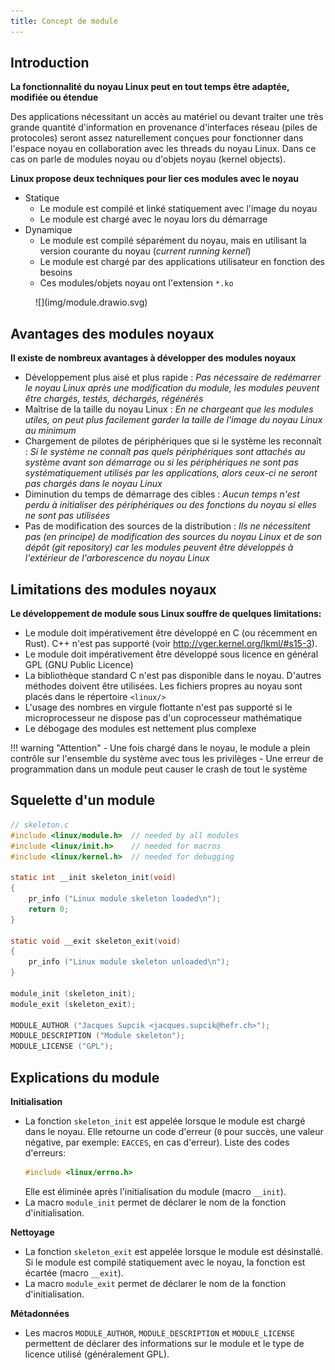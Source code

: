 ```yaml
---
title: Concept de module
---
```


## Introduction

**La fonctionnalité du noyau Linux peut en tout temps être adaptée, modifiée ou étendue**

Des applications nécessitant un accès au matériel ou devant traiter une très grande quantité d'information en provenance d'interfaces réseau (piles de protocoles) seront assez naturellement conçues pour fonctionner dans l'espace noyau en collaboration avec les threads du noyau Linux. Dans ce cas on parle de modules noyau ou d'objets noyau (kernel objects).

**Linux propose deux techniques pour lier ces modules avec le noyau**

- Statique
    - Le module est compilé et linké statiquement avec l'image du noyau
    - Le module est chargé avec le noyau lors du démarrage
- Dynamique
    - Le module est compilé séparément du noyau, mais en utilisant la version courante du noyau (_current running kernel_)
    - Le module est chargé par des applications utilisateur en fonction des besoins
    - Ces modules/objets noyau ont l'extension `*.ko`

<figure markdown>
![](img/module.drawio.svg)
</figure>

## Avantages des modules noyaux

**Il existe de nombreux avantages à développer des modules noyaux**

- Développement plus aisé et plus rapide : _Pas nécessaire de redémarrer
  le noyau Linux après une modification du module, les modules peuvent être
  chargés, testés, déchargés, régénérés_
- Maîtrise de la taille du noyau Linux : _En ne chargeant que les modules
  utiles, on peut plus facilement garder la taille
  de l'image du noyau Linux au minimum_
- Chargement de pilotes de périphériques que si le système les reconnaît :
  _Si le système ne connaît pas quels périphériques sont attachés au
  système avant son démarrage ou si les périphériques ne sont pas
  systématiquement utilisés par les applications, alors ceux-ci ne seront
  pas chargés dans le noyau Linux_
- Diminution du temps de démarrage des cibles : _Aucun temps n'est perdu
  à initialiser des périphériques ou des fonctions du noyau
  si elles ne sont pas utilisées_
- Pas de modification des sources de la distribution : 
  _Ils ne nécessitent pas (en principe) de modification des sources du
  noyau Linux et de son dépôt (git repository) car les modules peuvent
  être développés à l'extérieur de l'arborescence du noyau Linux_

## Limitations des modules noyaux

**Le développement de module sous Linux souffre de quelques limitations:**

- Le module doit impérativement être développé en C (ou récemment en Rust).
  C++ n'est pas supporté (voir http://vger.kernel.org/lkml/#s15-3).
- Le module doit impérativement être développé sous licence en général GPL
  (GNU Public Licence)
- La bibliothèque standard C n'est pas disponible dans le noyau.
  D'autres méthodes doivent être utilisées. Les fichiers propres 
  au noyau sont placés dans le répertoire `<linux/>`
- L'usage des nombres en virgule flottante n'est pas supporté si le microprocesseur
  ne dispose pas d'un coprocesseur mathématique
- Le débogage des modules est nettement plus complexe

!!! warning "Attention"
    - Une fois chargé dans le noyau, le module a plein contrôle sur
      l'ensemble du système avec tous les privilèges
    - Une erreur de programmation dans un module peut causer le crash de
      tout le système

## Squelette d'un module

``` C
// skeleton.c
#include <linux/module.h>  // needed by all modules
#include <linux/init.h>    // needed for macros
#include <linux/kernel.h>  // needed for debugging

static int __init skeleton_init(void)
{
    pr_info ("Linux module skeleton loaded\n");
    return 0;
}

static void __exit skeleton_exit(void)
{
    pr_info ("Linux module skeleton unloaded\n");
}

module_init (skeleton_init);
module_exit (skeleton_exit);

MODULE_AUTHOR ("Jacques Supcik <jacques.supcik@hefr.ch>");
MODULE_DESCRIPTION ("Module skeleton");
MODULE_LICENSE ("GPL");
```

## Explications du module

**Initialisation**

- La fonction `skeleton_init` est appelée lorsque le module est chargé
  dans le noyau. Elle retourne un code d'erreur (`0` pour succès, une
  valeur négative, par exemple: `EACCES`, en cas d'erreur). Liste des
  codes d'erreurs:
  ```C
  #include <linux/errno.h>
  ```
  Elle est éliminée après l'initialisation du module (macro `__init`).
- La macro `module_init` permet de déclarer le nom de la fonction d'initialisation.

**Nettoyage**

- La fonction `skeleton_exit` est appelée lorsque le module est désinstallé.
  Si le module est compilé statiquement avec le noyau, la fonction est écartée
  (macro `__exit`).
- La macro `module_exit` permet de déclarer le nom de la fonction d'initialisation.

**Métadonnées**

- Les macros `MODULE_AUTHOR`, `MODULE_DESCRIPTION` et `MODULE_LICENSE` permettent
  de déclarer des informations sur le module et le type de licence utilisé
  (généralement GPL).
